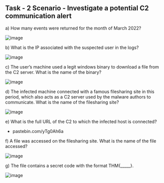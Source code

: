 ## Task - 2  Scenario - Investigate a potential C2 communication alert 

a) How many events were returned for the month of March 2022?

![image](https://github.com/Akhilkj123/Cyber-Security/assets/65653010/e7ccd7bd-c0a8-4bf7-a1b1-a05ed2783062)

b) What is the IP associated with the suspected user in the logs?

![image](https://github.com/Akhilkj123/Cyber-Security/assets/65653010/ddaa87f8-dac5-46f6-983d-6f7e5ce7d3aa)

c) The user’s machine used a legit windows binary to download a file from the C2 server. What is the name of the binary?

![image](https://github.com/Akhilkj123/Cyber-Security/assets/65653010/321e81df-8c2f-4b43-9634-7af182aeb11b)

d) The infected machine connected with a famous filesharing site in this period, which also acts as a C2 server used by the malware authors to communicate. What is the name of the filesharing site?

![image](https://github.com/Akhilkj123/Cyber-Security/assets/65653010/f9453a8b-c0d7-46aa-bd04-74408098bd87)

e) What is the full URL of the C2 to which the infected host is connected?

- pastebin.com/yTg0Ah6a

f) A file was accessed on the filesharing site. What is the name of the file accessed?

![image](https://github.com/Akhilkj123/Cyber-Security/assets/65653010/cd9de660-e492-4268-bf9c-788480ebffff)

g) The file contains a secret code with the format THM{_____}.

![image](https://github.com/Akhilkj123/Cyber-Security/assets/65653010/791f9f13-36d7-4bcb-b2f3-18eff76d5333)










